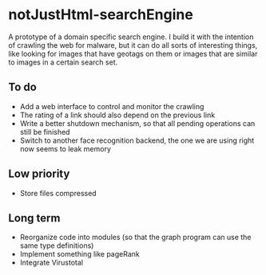 # notJustHtml-searchEngine
A prototype of a domain specific search engine. I build it with the intention of crawling the web for malware, but it can do all sorts of interesting things, like looking for images that have geotags on them or images that are similar to images in a certain search set.

## To do
* Add a web interface to control and monitor the crawling
* The rating of a link should also depend on the previous link
* Write a better shutdown mechanism, so that all pending operations can still be finished
* Switch to another face recognition backend, the one we are using right now seems to leak memory

## Low priority
* Store files compressed

## Long term
* Reorganize code into modules (so that the graph program can use the same type definitions)
* Implement something like pageRank
* Integrate Virustotal
